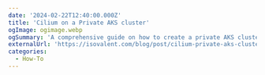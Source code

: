 ```yaml
---
date: '2024-02-22T12:40:00.000Z'
title: 'Cilium on a Private AKS cluster'
ogImage: ogimage.webp
ogSummary: 'A comprehensive guide on how to create a private AKS cluster with Azure CNI Powered by Cilium and how to upgrade to Isovalent Enterprise for Cilium'
externalUrl: 'https://isovalent.com/blog/post/cilium-private-aks-cluster/'
categories:
  - How-To
---
```

